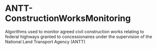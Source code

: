 # ANTT-ConstructionWorksMonitoring
Algorithms used to monitor agreed civil construction works relating to federal highways granted to concessionaires under the supervision of the National Land Transport Agency (ANTT)
